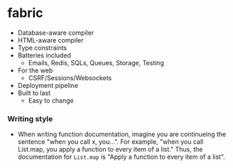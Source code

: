 # fabric


* Database-aware compiler
* HTML-aware compiler
* Type constraints
* Batteries included
  - Emails, Redis, SQLs, Queues, Storage, Testing
* For the web
  - CSRF/Sessions/Websockets
* Deployment pipeline
* Built to last
  - Easy to change


### Writing style

* When writing function documentation, imagine you are continueing the sentence
  "when you call x, you...". For example, "when you call List.map, you apply a
  function to every item of a list." Thus, the documentation for `List.map` is
  "Apply a function to every item of a list".
